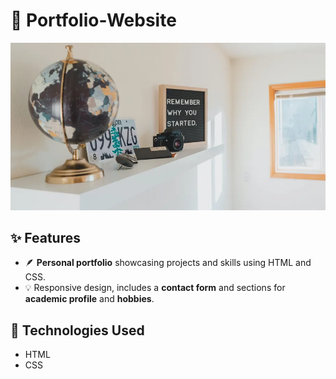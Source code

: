 # 🌟 Portfolio-Website

![Portfolio Website Poster](images/poster.jpg)

## ✨ Features
- 🪶 **Personal portfolio** showcasing projects and skills using HTML and CSS.
- 💡 Responsive design, includes a **contact form** and sections for **academic profile** and **hobbies**.

## 🚀 Technologies Used
- HTML
- CSS



